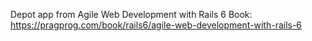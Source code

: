 Depot app from Agile Web Development with Rails 6 Book:
https://pragprog.com/book/rails6/agile-web-development-with-rails-6